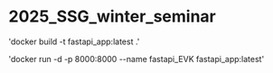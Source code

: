 # 2025_SSG_winter_seminar
'docker build -t fastapi_app:latest .'

'docker run -d -p 8000:8000 --name fastapi_EVK fastapi_app:latest'
